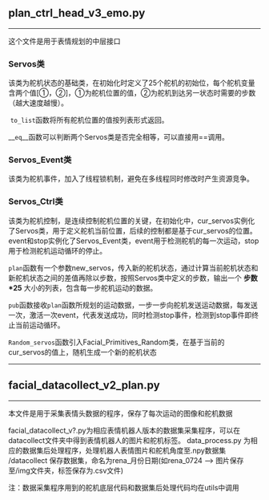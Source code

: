 ## plan_ctrl_head_v3_emo.py

------

这个文件是用于表情规划的中层接口

### Servos类

​	该类为舵机状态的基础类，在初始化时定义了25个舵机的初始位，每个舵机变量含两个值[①，②]，①为舵机位置的值，②为舵机到达另一状态时需要的步数（越大速度越慢）。

​	`to_list`函数将所有舵机位置的值按列表形式返回。

​	__`eq`__函数可以判断两个Servos类是否完全相等，可以直接用==调用。

### Servos_Event类

​	该类为舵机事件，加入了线程锁机制，避免在多线程同时修改时产生资源竞争。

### Servos_Ctrl类

​	该类为舵机控制，是连续控制舵机位置的关键，在初始化中，cur_servos实例化了Servos类，用于定义舵机当前位置，后续的控制都是基于cur_servos的位置。event和stop实例化了Servos_Event类，event用于检测舵机的每一次运动，stop用于检测舵机运动循环的停止。

​	`plan`函数有一个参数new_servos，传入新的舵机状态，通过计算当前舵机状态和新舵机状态之间的差值再除以步数，按照Servos类中定义的步数，输出一个 **步数*25** 大小的列表，包含每一步舵机运动的数据。

​	`pub`函数接收`plan`函数所规划的运动数据，一步一步向舵机发送运动数据，每发送一次，激活一次event，代表发送成功，同时检测stop事件，检测到stop事件即终止当前运动循环。

​	`Random_servos`函数引入Facial_Primitives_Random类，在基于当前的cur_servos的值上，随机生成一个新的舵机状态

------



## facial_datacollect_v2_plan.py

------

本文件是用于采集表情头数据的程序，保存了每次运动的图像和舵机数据


facial_datacollect_v?.py为相应表情机器人版本的数据集采集程序，可以在datacollect文件夹中得到表情机器人的图片和舵机标签。
data_process.py 为相应的数据集后处理程序，处理机器人表情图片和舵机角度至.npy数据集
/datacollect 保存数据集，命名为rena_月份日期(如rena_0724 --> 图片保存至/img文件夹，标签保存为.csv文件)

注：数据采集程序用到的舵机底层代码和数据集后处理代码均在utils中调用


